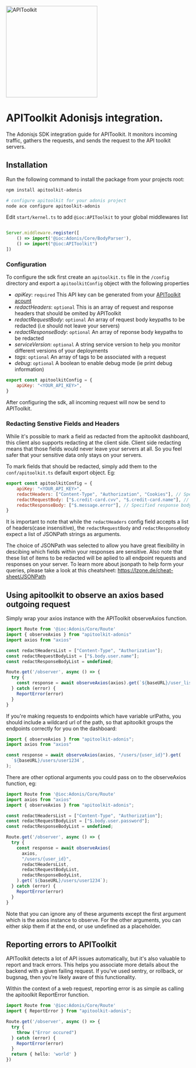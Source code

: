 <p>
<img src="https://apitoolkit.io/assets/img/logo-full.svg" alt="APIToolkit" width="250px" />
</p>

# APIToolkit Adonisjs integration.

The Adonisjs SDK integration guide for APIToolkit. It monitors incoming traffic, gathers the requests, and sends the request to the API toolkit servers.

## Installation

Run the following command to install the package from your projects root:

```sh
npm install apitoolkit-adonis

# configure apitoolkit for your adonis project
node ace configure apitoolkit-adonis
```

Edit `start/kernel.ts` to add `@ioc:APIToolkit` to your global middlewares list

```js

Server.middleware.register([
    () => import('@ioc:Adonis/Core/BodyParser'),
    () => import("@ioc:APIToolkit")
])

```

### Configuration

To configure the sdk first create an `apitoolkit.ts` file in the `/config` directory
and export a `apitoolkitConfig` object with the following properties

- *apiKey*: `required` This API key can be generated from your [APIToolkit acount](https://app.apitoolkit.io)
- *redactHeaders*: `optional` This is an array of request and response headers that should be omited by APIToolkit
- *redactRequestBody*: `optional` An array of request body keypaths to be redacted (i.e should not leave your servers)
- *redactResponseBody*: `optional` An array of reponse body keypaths to be redacted
- *serviceVersion*: `optional` A string service version to help you monitor different versions of your deployments
- *tags*: `optional` An array of tags to be associated with a request
- *debug*: `optional` A boolean to enable debug mode (ie print debug information)


```js
export const apitoolkitConfig = {
    apiKey: "<YOUR_API_KEY>",
}
```
After configuring the sdk, all incoming request will now be send to APIToolkit.


### Redacting Senstive Fields and Headers

While it's possible to mark a field as redacted from the apitoolkit dashboard, this client also supports redacting at the client side. Client side redacting means that those fields would never leave your servers at all. So you feel safer that your sensitive data only stays on your servers.

To mark fields that should be redacted, simply add them to the `conf/apitoolkit.ts` default export object. Eg:

```js
export const apitoolkitConfig = {
    apiKey: "<YOUR_API_KEY>",
    redactHeaders: ["Content-Type", "Authorization", "Cookies"], // Specified headers will be redacted
    redactRequestBody: ["$.credit-card.cvv", "$.credit-card.name"], // Specified request bodies fields will be redacted
    redactResponseBody: ["$.message.error"], // Specified response body fields will be redacted
}
```

It is important to note that while the `redactHeaders` config field accepts a list of headers(case insensitive), the `redactRequestBody` and `redactResponseBody` expect a list of JSONPath strings as arguments.

The choice of JSONPath was selected to allow you have great flexibility in descibing which fields within your responses are sensitive. Also note that these list of items to be redacted will be aplied to all endpoint requests and responses on your server. To learn more about jsonpath to help form your queries, please take a look at this cheatsheet: https://lzone.de/cheat-sheet/JSONPath


## Using apitoolkit to observe an axios based outgoing request

Simply wrap your axios instance with the APIToolkit observeAxios function.

```typescript
import Route from '@ioc:Adonis/Core/Route'
import { observeAxios } from "apitoolkit-adonis"
import axios from "axios"

const redactHeadersList = ["Content-Type", "Authorization"];
const redactRequestBodyList = ["$.body.user.name"];
const redactResponseBodyList = undefined;

Route.get('/observer', async () => {
  try {
    const response = await observeAxios(axios).get(`${baseURL}/user_list/active`);
  } catch (error) {
    ReportError(error)
  }
}
```

If you're making requests to endpoints which have variable urlPaths, you should include a wildcard url of the path, so that apitoolkit groups the endpoints correctly for you on the dashboard:

```typescript
import { observeAxios } from "apitoolkit-adonis";
import axios from "axios"

const response = await observeAxios(axios, "/users/{user_id}").get(
  `${baseURL}/users/user1234`,
);
```

There are other optional arguments you could pass on to the observeAxios function, eg:

```typescript
import Route from '@ioc:Adonis/Core/Route'
import axios from "axios"
import { observeAxios } from "apitoolkit-adonis";

const redactHeadersList = ["Content-Type", "Authorization"];
const redactRequestBodyList = ["$.body.user.password"];
const redactResponseBodyList = undefined;

Route.get('/observer', async () => {
  try {
    const response = await observeAxios(
      axios,
      "/users/{user_id}",
      redactHeadersList,
      redactRequestBodyList,
      redactResponseBodyList,
    ).get(`${baseURL}/users/user1234`);
  } catch (error) {
    ReportError(error)
  }
}
```

Note that you can ignore any of these arguments except the first argument which is the axios instance to observe.
For the other arguments, you can either skip them if at the end, or use undefined as a placeholder.

## Reporting errors to APIToolkit

APIToolkit detects a lot of API issues automatically, but it's also valuable to report and track errors. This helps you associate more details about the backend with a given failing request.
If you've used sentry, or rollback, or bugsnag, then you're likely aware of this functionality.

Within the context of a web request, reporting error is as simple as calling the apitoolkit ReportError function.

```typescript
import Route from '@ioc:Adonis/Core/Route'
import { ReportError } from "apitoolkit-adonis";

Route.get('/observer', async () => {
  try {
    throw ("Error occured")
  } catch (error) {
    ReportError(error)
  }
  return { hello: 'world' }
})
```

